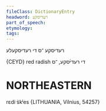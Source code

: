 ```yaml
---
fileClass: DictionaryEntry
headword: רעדיסקע
part_of_speech: 
etymology: 
tags: 
---
```

רעדיסקע
־ס
די
רעדיסקעלע

{CEYD}
red radish די רעדי֜סקע, ־ס

NORTHEASTERN
==============

rɛdiˑs̀kʲes {LITHUANIA, Vilnius, 54257}